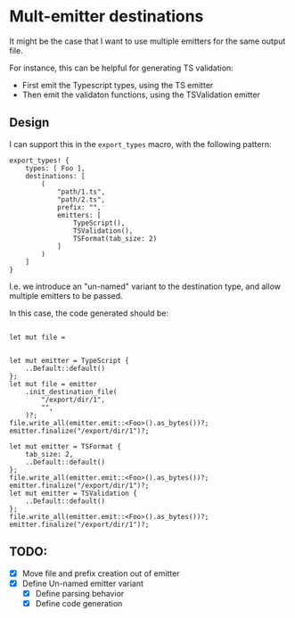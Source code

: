 # Mult-emitter destinations

It might be the case that I want to use multiple emitters for the same output file.

For instance, this can be helpful for generating TS validation:
- First emit the Typescript types, using the TS emitter
- Then emit the validaton functions, using the TSValidation emitter

## Design

I can support this in the `export_types` macro, with the following pattern:

```
export_types! {
    types: [ Foo ],
    destinations: [
        (
            "path/1.ts",
            "path/2.ts",
            prefix: "",
            emitters: [
                TypeScript(),
                TSValidation(),
                TSFormat(tab_size: 2)
            ]
        )
    ]
}
```

I.e. we introduce an "un-named" variant to the destination type, and allow multiple emitters to be passed.

In this case, the code generated should be:

```

let mut file =


let mut emitter = TypeScript {
    ..Default::default()
};
let mut file = emitter
    .init_destination_file(
        "/export/dir/1",
        "",
    )?;
file.write_all(emitter.emit::<Foo>().as_bytes())?;
emitter.finalize("/export/dir/1")?;

let mut emitter = TSFormat {
    tab_size: 2,
    ..Default::default()
};
file.write_all(emitter.emit::<Foo>().as_bytes())?;
emitter.finalize("/export/dir/1")?;
let mut emitter = TSValidation {
    ..Default::default()
};
file.write_all(emitter.emit::<Foo>().as_bytes())?;
emitter.finalize("/export/dir/1")?;
```


## TODO:
- [x] Move file and prefix creation out of emitter
- [x] Define Un-named emitter variant
    - [x] Define parsing behavior
    - [x] Define code generation
